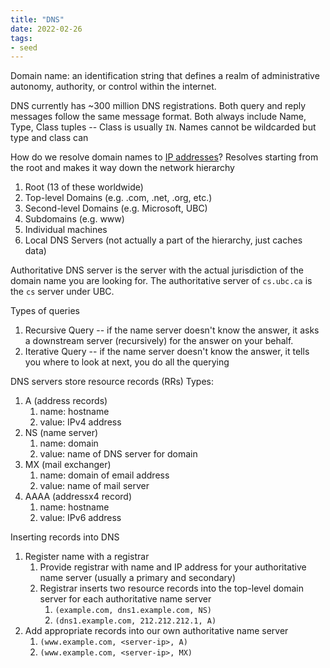 ```yaml
---
title: "DNS"
date: 2022-02-26
tags:
- seed
---
```


Domain name: an identification string that defines a realm of administrative autonomy, authority, or control within the internet.

DNS currently has ~300 million DNS registrations. Both query and reply messages follow the same message format. Both always include Name, Type, Class tuples -- Class is usually `IN`. Names cannot be wildcarded but type and class can

How do we resolve domain names to [IP addresses](thoughts/IP%20Addresses.md)? Resolves starting from the root and makes it way down the network hierarchy
1. Root (13 of these worldwide)
2. Top-level Domains (e.g. .com, .net, .org, etc.)
3. Second-level Domains (e.g. Microsoft, UBC)
4. Subdomains (e.g. www)
5. Individual machines
6. Local DNS Servers (not actually a part of the hierarchy, just caches data)

Authoritative DNS server is the server with the actual jurisdiction of the domain name you are looking for. The authoritative server of `cs.ubc.ca` is the `cs` server under UBC. 

Types of queries
1. Recursive Query -- if the name server doesn't know the answer, it asks a downstream server (recursively) for the answer on your behalf.
2. Iterative Query -- if the name server doesn't know the answer, it tells you where to look at next, you do all the querying

DNS servers store resource records (RRs)
Types:
1. A (address records)
	1. name: hostname
	2. value: IPv4 address
2. NS (name server)
	1. name: domain
	2. value: name of DNS server for domain
3. MX (mail exchanger)
	1. name: domain of email address
	2. value: name of mail server
4. AAAA (addressx4 record)
	1. name: hostname
	2. value: IPv6 address

Inserting records into DNS
1. Register name with a registrar
	1. Provide registrar with name and IP address for your authoritative name server (usually a primary and secondary)
	2. Registrar inserts two resource records into the top-level domain server for each authoritative name server
		1. `(example.com, dns1.example.com, NS)`
		2. `(dns1.example.com, 212.212.212.1, A)`
2. Add appropriate records into our own authoritative name server
	1. `(www.example.com, <server-ip>, A)`
	2. `(www.example.com, <server-ip>, MX)`